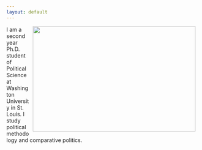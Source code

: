 ```yaml
---
layout: default
---
```


<img align="right" src="files/portrait.JPG" hspace="10"  width="425" height="275" >

<p>I am a second year Ph.D. student of Political Science at Washington University in St. Louis. I study political methodology and comparative politics.</p>
